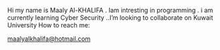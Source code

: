 

 Hi my name is Maaly Al-KHALIFA . Iam intresting in programming . i am currently learning Cyber Security ..I’m looking to collaborate on Kuwait University
How to reach me:


 maalyalkhalifa@hotmail.com


